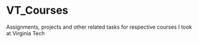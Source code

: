 # VT_Courses
Assignments, projects and other related tasks for respective courses I took at Virginia Tech
